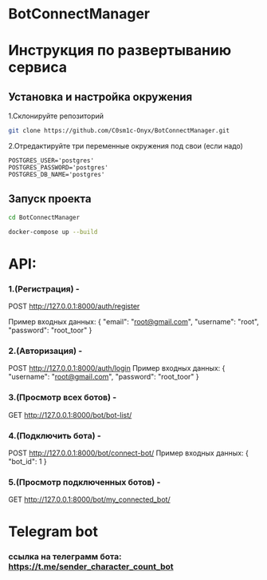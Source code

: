 # BotConnectManager

# Инструкция по развертыванию сервиса
## Установка и настройка окружения
1.Склонируйте репозиторий
```bash
git clone https://github.com/C0sm1c-Onyx/BotConnectManager.git
```
2.Отредактируйте три переменные окружения под свои (если надо)
```env
POSTGRES_USER='postgres'
POSTGRES_PASSWORD='postgres'
POSTGRES_DB_NAME='postgres'
```
## Запуск проекта
```bash
cd BotConnectManager
```
```bash
docker-compose up --build
```
# API:

### 1.(Регистрация) -
POST http://127.0.0.1:8000/auth/register
     
Пример входных данных:
{
    "email": "root@gmail.com",
    "username": "root",
    "password": "root_toor"
}

### 2.(Авторизация) -
POST http://127.0.0.1:8000/auth/login
Пример входных данных:
{
    "username": "root@gmail.com",
    "password": "root_toor"
}

### 3.(Просмотр всех ботов) -
GET http://127.0.0.1:8000/bot/bot-list/

### 4.(Подключить бота) -
POST http://127.0.0.1:8000/bot/connect-bot/
Пример входных данных:
{
    "bot_id": 1
}

### 5.(Просмотр подключенных ботов) -
GET http://127.0.0.1:8000/bot/my_connected_bot/

# Telegram bot
### ссылка на телеграмм бота: https://t.me/sender_character_count_bot   
